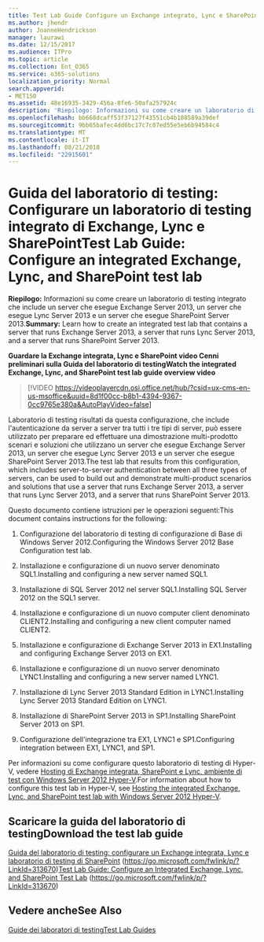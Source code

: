 ```yaml
---
title: Test Lab Guide Configure un Exchange integrato, Lync e SharePoint laboratorio di testing
ms.author: jhendr
author: JoanneHendrickson
manager: laurawi
ms.date: 12/15/2017
ms.audience: ITPro
ms.topic: article
ms.collection: Ent_O365
ms.service: o365-solutions
localization_priority: Normal
search.appverid:
- MET150
ms.assetid: 48e16935-3429-456a-8fe6-50afa257924c
description: 'Riepilogo: Informazioni su come creare un laboratorio di testing integrato che include un server che esegue Exchange Server 2013, un server che esegue Lync Server 2013 e un server che esegue SharePoint Server 2013.'
ms.openlocfilehash: bb668dcaff53f37127f43551cb4b108589a39def
ms.sourcegitcommit: 9bb65bafec4dd6bc17c7c07ed55e5eb6b94584c4
ms.translationtype: MT
ms.contentlocale: it-IT
ms.lasthandoff: 08/21/2018
ms.locfileid: "22915601"
---
```

# <a name="test-lab-guide-configure-an-integrated-exchange-lync-and-sharepoint-test-lab"></a><span data-ttu-id="696f3-103">Guida del laboratorio di testing: Configurare un laboratorio di testing integrato di Exchange, Lync e SharePoint</span><span class="sxs-lookup"><span data-stu-id="696f3-103">Test Lab Guide: Configure an integrated Exchange, Lync, and SharePoint test lab</span></span>

 <span data-ttu-id="696f3-104">**Riepilogo:** Informazioni su come creare un laboratorio di testing integrato che include un server che esegue Exchange Server 2013, un server che esegue Lync Server 2013 e un server che esegue SharePoint Server 2013.</span><span class="sxs-lookup"><span data-stu-id="696f3-104">**Summary:** Learn how to create an integrated test lab that contains a server that runs Exchange Server 2013, a server that runs Lync Server 2013, and a server that runs SharePoint Server 2013.</span></span>
 
<span data-ttu-id="696f3-105">**Guardare la Exchange integrata, Lync e SharePoint video Cenni preliminari sulla Guida del laboratorio di testing**</span><span class="sxs-lookup"><span data-stu-id="696f3-105">**Watch the integrated Exchange, Lync, and SharePoint test lab guide overview video**</span></span>

> [!VIDEO https://videoplayercdn.osi.office.net/hub/?csid=ux-cms-en-us-msoffice&uuid=8d1f00cc-b8b1-4394-9367-0cc9765e380a&AutoPlayVideo=false]
 
<span data-ttu-id="696f3-106">Laboratorio di testing risultati da questa configurazione, che include l'autenticazione da server a server tra tutti i tre tipi di server, può essere utilizzato per preparare ed effettuare una dimostrazione multi-prodotto scenari e soluzioni che utilizzano un server che esegue Exchange Server 2013, un server che esegue Lync Server 2013 e un server che esegue SharePoint Server 2013.</span><span class="sxs-lookup"><span data-stu-id="696f3-106">The test lab that results from this configuration, which includes server-to-server authentication between all three types of servers, can be used to build out and demonstrate multi-product scenarios and solutions that use a server that runs Exchange Server 2013, a server that runs Lync Server 2013, and a server that runs SharePoint Server 2013.</span></span>
  
<span data-ttu-id="696f3-107">Questo documento contiene istruzioni per le operazioni seguenti:</span><span class="sxs-lookup"><span data-stu-id="696f3-107">This document contains instructions for the following:</span></span>
  
1. <span data-ttu-id="696f3-108">Configurazione del laboratorio di testing di configurazione di Base di Windows Server 2012.</span><span class="sxs-lookup"><span data-stu-id="696f3-108">Configuring the Windows Server 2012 Base Configuration test lab.</span></span>
    
2. <span data-ttu-id="696f3-109">Installazione e configurazione di un nuovo server denominato SQL1.</span><span class="sxs-lookup"><span data-stu-id="696f3-109">Installing and configuring a new server named SQL1.</span></span>
    
3. <span data-ttu-id="696f3-110">Installazione di SQL Server 2012 nel server SQL1.</span><span class="sxs-lookup"><span data-stu-id="696f3-110">Installing SQL Server 2012 on the SQL1 server.</span></span>
    
4. <span data-ttu-id="696f3-111">Installazione e configurazione di un nuovo computer client denominato CLIENT2.</span><span class="sxs-lookup"><span data-stu-id="696f3-111">Installing and configuring a new client computer named CLIENT2.</span></span>
    
5. <span data-ttu-id="696f3-112">Installazione e configurazione di Exchange Server 2013 in EX1.</span><span class="sxs-lookup"><span data-stu-id="696f3-112">Installing and configuring Exchange Server 2013 on EX1.</span></span>
    
6. <span data-ttu-id="696f3-113">Installazione e configurazione di un nuovo server denominato LYNC1.</span><span class="sxs-lookup"><span data-stu-id="696f3-113">Installing and configuring a new server named LYNC1.</span></span>
    
7. <span data-ttu-id="696f3-114">Installazione di Lync Server 2013 Standard Edition in LYNC1.</span><span class="sxs-lookup"><span data-stu-id="696f3-114">Installing Lync Server 2013 Standard Edition on LYNC1.</span></span>
    
8. <span data-ttu-id="696f3-115">Installazione di SharePoint Server 2013 in SP1.</span><span class="sxs-lookup"><span data-stu-id="696f3-115">Installing SharePoint Server 2013 on SP1.</span></span>
    
9. <span data-ttu-id="696f3-116">Configurazione dell'integrazione tra EX1, LYNC1 e SP1.</span><span class="sxs-lookup"><span data-stu-id="696f3-116">Configuring integration between EX1, LYNC1, and SP1.</span></span>
    
<span data-ttu-id="696f3-117">Per informazioni su come configurare questo laboratorio di testing di Hyper-V, vedere [Hosting di Exchange integrata, SharePoint e Lync, ambiente di test con Windows Server 2012 Hyper-V](https://social.technet.microsoft.com/wiki/contents/articles/18483.hosting-the-integrated-exchange-lync-and-sharepoint-test-lab-with-windows-server-2012-hyper-v.aspx).</span><span class="sxs-lookup"><span data-stu-id="696f3-117">For information about how to configure this test lab in Hyper-V, see [Hosting the integrated Exchange, Lync, and SharePoint test lab with Windows Server 2012 Hyper-V](https://social.technet.microsoft.com/wiki/contents/articles/18483.hosting-the-integrated-exchange-lync-and-sharepoint-test-lab-with-windows-server-2012-hyper-v.aspx).</span></span>
  
## <a name="download-the-test-lab-guide"></a><span data-ttu-id="696f3-118">Scaricare la guida del laboratorio di testing</span><span class="sxs-lookup"><span data-stu-id="696f3-118">Download the test lab guide</span></span>

<span data-ttu-id="696f3-119">[Guida del laboratorio di testing: configurare un Exchange integrata, Lync e laboratorio di testing di SharePoint](https://go.microsoft.com/fwlink/p/?LinkId=313670) (https://go.microsoft.com/fwlink/p/?LinkId=313670)</span><span class="sxs-lookup"><span data-stu-id="696f3-119">[Test Lab Guide: Configure an Integrated Exchange, Lync, and SharePoint Test Lab](https://go.microsoft.com/fwlink/p/?LinkId=313670) (https://go.microsoft.com/fwlink/p/?LinkId=313670)</span></span>
  
## <a name="see-also"></a><span data-ttu-id="696f3-120">Vedere anche</span><span class="sxs-lookup"><span data-stu-id="696f3-120">See Also</span></span>

[<span data-ttu-id="696f3-121">Guide dei laboratori di testing</span><span class="sxs-lookup"><span data-stu-id="696f3-121">Test Lab Guides</span></span>](https://go.microsoft.com/fwlink/p/?LinkId=202817)




